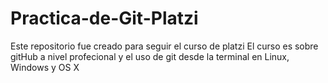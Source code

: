 # Practica-de-Git-Platzi
Este repositorio fue creado para seguir el curso de platzi
El curso es sobre gitHub a nivel profecional y el uso de git
desde la terminal en Linux, Windows y OS X 
 
